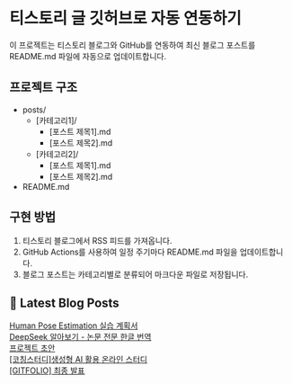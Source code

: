 
# 티스토리 글 깃허브로 자동 연동하기

이 프로젝트는 티스토리 블로그와 GitHub를 연동하여 최신 블로그 포스트를 README.md 파일에 자동으로 업데이트합니다.

## 프로젝트 구조

- posts/
  - [카테고리1]/
    - [포스트 제목1].md
    - [포스트 제목2].md
  - [카테고리2]/
    - [포스트 제목1].md
    - [포스트 제목2].md
- README.md

## 구현 방법

1. 티스토리 블로그에서 RSS 피드를 가져옵니다.
2. GitHub Actions를 사용하여 일정 주기마다 README.md 파일을 업데이트합니다.
3. 블로그 포스트는 카테고리별로 분류되어 마크다운 파일로 저장됩니다.

## 📕 Latest Blog Posts

<a href="https://eunmastudio.tistory.com/46">Human Pose Estimation 실습 계획서</a></br><a href="https://eunmastudio.tistory.com/45">DeepSeek 알아보기 - 논문 전문 한글 번역</a></br><a href="https://eunmastudio.tistory.com/44">프로젝트 초안</a></br><a href="https://eunmastudio.tistory.com/43">[코칭스터디]생성형 AI 활용 온라인 스터디</a></br><a href="https://eunmastudio.tistory.com/42">[GITFOLIO] 최종 발표</a></br>